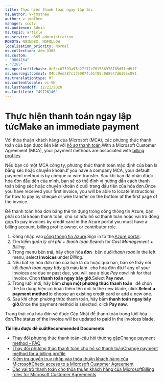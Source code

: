 ```yaml
---
title: Thực hiện thanh toán ngay lập tức
ms.author: v-jmathew
author: v-jmathew
manager: scotv
ms.audience: Admin
ms.topic: article
ms.service: o365-administration
ROBOTS: NOINDEX, NOFOLLOW
localization_priority: Normal
ms.collection: Adm_O365
ms.custom:
- "9004164"
- "7285"
ms.openlocfilehash: 0c5cc07399a97d27f77e761556376785d51ed9f7
ms.sourcegitcommit: 04bc9ed287c1f90874c51f05c0d8647d6395c881
ms.translationtype: MT
ms.contentlocale: vi-VN
ms.lasthandoff: 12/21/2020
ms.locfileid: "49726146"
---
```

# <a name="make-an-immediate-payment"></a><span data-ttu-id="788f2-102">Thực hiện thanh toán ngay lập tức</span><span class="sxs-lookup"><span data-stu-id="788f2-102">Make an immediate payment</span></span>

<span data-ttu-id="788f2-103">Với thỏa thuận khách hàng của Microsoft (MCA), các phương thức thanh toán của bạn được liên kết với [hồ sơ thanh toán](https://docs.microsoft.com/azure/billing/billing-how-to-change-credit-card?WT.mc_id=Portal-Microsoft_Azure_Support#change-payment-method-for-a-billing-profile).</span><span class="sxs-lookup"><span data-stu-id="788f2-103">With a Microsoft Customer Agreement (MCA), your payment methods are associated with [billing profiles](https://docs.microsoft.com/azure/billing/billing-how-to-change-credit-card?WT.mc_id=Portal-Microsoft_Azure_Support#change-payment-method-for-a-billing-profile).</span></span>

<span data-ttu-id="788f2-104">Nếu bạn có một MCA công ty, phương thức thanh toán mặc định của bạn là bằng séc hoặc chuyển khoản.</span><span class="sxs-lookup"><span data-stu-id="788f2-104">If you have a company MCA, your default payment method is by cheque or wire transfer.</span></span> <span data-ttu-id="788f2-105">Sau khi bạn đã nhận được hóa đơn đầu tiên của mình, bạn sẽ có thể định vị hướng dẫn cách thanh toán bằng séc hoặc chuyển khoản ở cuối trang đầu tiên của hóa đơn.</span><span class="sxs-lookup"><span data-stu-id="788f2-105">Once you have received your first invoice, you will be able to locate instructions for how to pay by cheque or wire transfer on the bottom of the first page of the invoice.</span></span>

<span data-ttu-id="788f2-106">Để thanh toán hóa đơn bằng thẻ tín dụng trong cổng thông tin Azure, bạn phải có tài khoản thanh toán, chủ sở hữu hồ sơ thanh toán hoặc vai trò đóng góp.</span><span class="sxs-lookup"><span data-stu-id="788f2-106">To pay invoices by credit card in the Azure portal you must have a billing account, billing profile owner, or contributor role.</span></span>

1. <span data-ttu-id="788f2-107">Đăng nhập vào [cổng thông tin Azure](https://portal.azure.com/).</span><span class="sxs-lookup"><span data-stu-id="788f2-107">Sign in to the [Azure portal](https://portal.azure.com/).</span></span>
2. <span data-ttu-id="788f2-108">Tìm kiếm *quản lý chi phí + thanh toán*.</span><span class="sxs-lookup"><span data-stu-id="788f2-108">Search for *Cost Management + Billing*.</span></span>
3. <span data-ttu-id="788f2-109">Trong menu bên trái, hãy chọn hóa **đơn**   bên dưới *thanh toán*.</span><span class="sxs-lookup"><span data-stu-id="788f2-109">In the left menu, select **Invoices** under *Billing*.</span></span>
4. <span data-ttu-id="788f2-110">Nếu bất kỳ hóa đơn nào của bạn là do hoặc quá hạn, bạn sẽ thấy nối kết *thanh toán ngay bây giờ* màu lam   cho hóa đơn đó.</span><span class="sxs-lookup"><span data-stu-id="788f2-110">If any of your invoices are due or past due, you will see a blue *Pay now* link for that invoice.</span></span> <span data-ttu-id="788f2-111">Chọn **thanh toán ngay bây giờ**.</span><span class="sxs-lookup"><span data-stu-id="788f2-111">Select **Pay now**.</span></span>
5. <span data-ttu-id="788f2-112">Trong lưỡi mới, hãy bấm **chọn một phương thức thanh toán**   để chọn thẻ tín dụng hiện có hoặc thêm tên mới.</span><span class="sxs-lookup"><span data-stu-id="788f2-112">In the new blade, click **Select a payment method** to choose an existing credit card or add a new one.</span></span>
6. <span data-ttu-id="788f2-113">Sau khi chọn phương thức thanh toán, hãy bấm **thanh toán ngay bây giờ**.</span><span class="sxs-lookup"><span data-stu-id="788f2-113">Once the payment method is selected, click **Pay now**.</span></span>

<span data-ttu-id="788f2-114">Trạng thái của hóa đơn sẽ được Cập Nhật để thanh toán trong lưỡi hóa đơn.</span><span class="sxs-lookup"><span data-stu-id="788f2-114">The status of the invoice will be updated to paid in the invoices blade.</span></span>

<span data-ttu-id="788f2-115">**Tài liệu được đề xuất**</span><span class="sxs-lookup"><span data-stu-id="788f2-115">**Recommended Documents**</span></span>

- [<span data-ttu-id="788f2-116">Thay đổi phương thức thanh toán-câu hỏi thường gặp</span><span class="sxs-lookup"><span data-stu-id="788f2-116">Change payment method - FAQ</span></span>](https://docs.microsoft.com/azure/billing/billing-how-to-change-credit-card?WT.mc_id=Portal-Microsoft_Azure_Support#frequently-asked-questions)
- [<span data-ttu-id="788f2-117">Thay đổi phương thức thanh toán cho hồ sơ thanh toán</span><span class="sxs-lookup"><span data-stu-id="788f2-117">Change payment method for a billing profile</span></span>](https://docs.microsoft.com/azure/cost-management-billing/manage/change-credit-card?WT.mc_id=Portal-Microsoft_Azure_Support#manage-credit-cards-for-a-microsoft-customer-agreement)
- [<span data-ttu-id="788f2-118">Kiểm tra quyền truy nhập vào thỏa thuận khách hàng của Microsoft</span><span class="sxs-lookup"><span data-stu-id="788f2-118">Check access to a Microsoft Customer Agreement</span></span>](https://docs.microsoft.com/azure/cost-management-billing/manage/change-credit-card?WT.mc_id=Portal-Microsoft_Azure_Support%22%20%5Cl%20%22manage-credit-cards-for-a-microsoft-customer-agreement%22%20%5Ct%20%22_blank#check-the-type-of-your-account)
- [<span data-ttu-id="788f2-119">Các vai trò thanh toán cho thỏa thuận khách hàng của Microsoft</span><span class="sxs-lookup"><span data-stu-id="788f2-119">Billing roles for Microsoft Customer Agreements</span></span>](https://docs.microsoft.com/azure/cost-management-billing/manage/understand-mca-roles)
